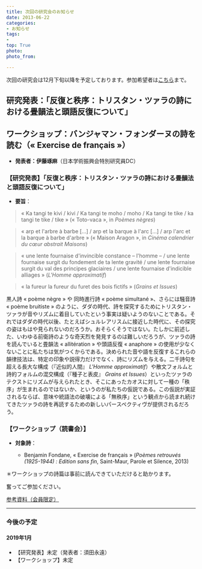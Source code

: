 ```yaml
---
title: 次回の研究会のお知らせ
date: 2013-06-22
categories:
- お知らせ
tags: 
- 
top: True
photo: 
photo_from: 

---
```


次回の研究会は12月下旬以降を予定しております。参加希望者は[こちら](/contact/)まで。


## 研究発表：「反復と秩序：トリスタン・ツァラの詩における畳韻法と頭語反復について」

## ワークショップ：バンジャマン・フォンダーヌの詩を読む（« Exercise de français »）

- **発表者：伊藤琢麻**（日本学術振興会特別研究員DC）

<!--more-->

### 【研究発表】「反復と秩序：トリスタン・ツァラの詩における畳韻法と頭語反復について」



- **要旨**：

> « Ka tangi te kivi / kivi / Ka tangi te moho / moho / Ka tangi te tike / ka tangi te tike / tike » (« Toto-vaca », in *Poèmes nègres*)

> « arp et l'arbre à barbe […] / arp et la barque à l'arc […] / arp l'arc et la barque à barbe d'arbre » (« Maison Aragon », in *Cinéma calendrier du cœur abstrait Maisons*)

> « une lente fournaise d'invincible constance – l'homme – / une lente fournaise surgit du fondement de ta lente gravité / une lente fournaise surgit du val des principes glaciaires / une lente fournaise d'indicible alliages » (*L'Homme approximatif*)

> « la fureur la fureur du furet des bois fictifs » (*Grains et Issues*)

黒人詩 « poème nègre » や 同時進行詩 « poème simultané »、さらには騒音詩 « poème bruitiste » のように、ダダの時代、詩を探究するためにトリスタン・ツァラが音やリズムに着目していたという事実は疑いようのないことである。それではダダの時代以後、たとえばシュルレアリスムに接近した時代に、その探究の姿はもはや見られないのだろうか。おそらくそうではない。たしかに前述した、いわゆる前衛詩のような奇天烈を発見するのは難しいだろうが、ツァラの詩を読んでいると畳韻法 « allitération » や頭語反復 « anaphore » の使用が少なくないことに私たちは気がつくからである。決められた音や語を反復するこれらの韻律技法は、特定の印象や説得力だけでなく、詩にリズムを与える。二千詩句を超える長大な構成（『近似的人間』 *L'Homme approximatif*）や散文フォルムと詩的フォルムの混交構成（『種子と表皮』 *Grains et Issues*）といったツァラのテクストにリズムが与えられたとき、そこにあったカオスに対して一種の「秩序」が生まれるのではないか、というのが私たちの仮説である。この仮説が実証されるならば、意味や統語法の破壊による「無秩序」という観点から読まれ続けてきたツァラの詩を再読するための新しいパースペクティヴが提供されるだろう。

### 【ワークショップ（読書会）】

- **対象詩**：

	- Benjamin Fondane, « Exercise de français » (*Poèmes retrouvés (1925-1944) : Edition sans fin*, Saint-Maur, Parole et Silence, 2013)

＊ワークショップの詩篇は事前に読んできていただけると助かります。

奮ってご参加ください。

[参考資料（会員限定）](https://groups.google.com/forum/#!topic/poesiecontemporaine/X7-8lIJuvSA)

---

### 今後の予定

#### 2019年1月

- 【研究発表】未定（発表者：須田永遠）
- 【ワークショップ】未定
